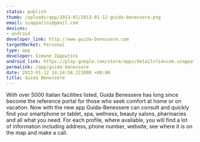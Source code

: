 ```yaml
--- 
status: publish
thumb: /uploads/app/2013-01/2013-01-12-guida-benessere.png
email: szappatini@gmail.com
devices: 
- android
developer_link: http://www.guida-benessere.com
targetMarket: Personal
type: app
developer: Simone Zappatini
android_link: https://play.google.com/store/apps/details?id=com.szappatini.guidabenessere
permalink: /app/guida-benessere
date: 2013-01-12 14:24:58.221080 +00:00
title: Guida Benessere
---
```


With over 5000 Italian facilities listed, Guida Benessere has long since become the reference portal for those who seek comfort at home or on vacation. Now with the new app Guida-Benessere can consult and quickly find your smartphone or tablet, spa, wellness, beauty salons, pharmacies and all what you need.
For each profile, where available, you will find a lot of information including address, phone number, website, see where it is on the map and make a call.
